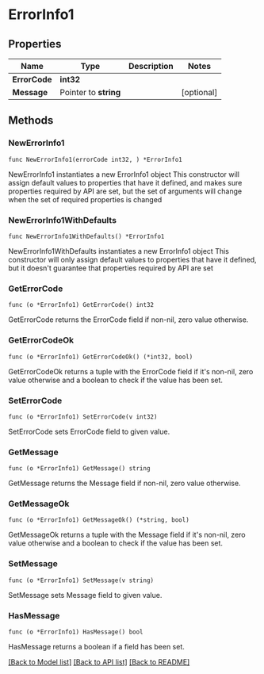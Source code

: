 # ErrorInfo1

## Properties

Name | Type | Description | Notes
------------ | ------------- | ------------- | -------------
**ErrorCode** | **int32** |  | 
**Message** | Pointer to **string** |  | [optional] 

## Methods

### NewErrorInfo1

`func NewErrorInfo1(errorCode int32, ) *ErrorInfo1`

NewErrorInfo1 instantiates a new ErrorInfo1 object
This constructor will assign default values to properties that have it defined,
and makes sure properties required by API are set, but the set of arguments
will change when the set of required properties is changed

### NewErrorInfo1WithDefaults

`func NewErrorInfo1WithDefaults() *ErrorInfo1`

NewErrorInfo1WithDefaults instantiates a new ErrorInfo1 object
This constructor will only assign default values to properties that have it defined,
but it doesn't guarantee that properties required by API are set

### GetErrorCode

`func (o *ErrorInfo1) GetErrorCode() int32`

GetErrorCode returns the ErrorCode field if non-nil, zero value otherwise.

### GetErrorCodeOk

`func (o *ErrorInfo1) GetErrorCodeOk() (*int32, bool)`

GetErrorCodeOk returns a tuple with the ErrorCode field if it's non-nil, zero value otherwise
and a boolean to check if the value has been set.

### SetErrorCode

`func (o *ErrorInfo1) SetErrorCode(v int32)`

SetErrorCode sets ErrorCode field to given value.


### GetMessage

`func (o *ErrorInfo1) GetMessage() string`

GetMessage returns the Message field if non-nil, zero value otherwise.

### GetMessageOk

`func (o *ErrorInfo1) GetMessageOk() (*string, bool)`

GetMessageOk returns a tuple with the Message field if it's non-nil, zero value otherwise
and a boolean to check if the value has been set.

### SetMessage

`func (o *ErrorInfo1) SetMessage(v string)`

SetMessage sets Message field to given value.

### HasMessage

`func (o *ErrorInfo1) HasMessage() bool`

HasMessage returns a boolean if a field has been set.


[[Back to Model list]](../README.md#documentation-for-models) [[Back to API list]](../README.md#documentation-for-api-endpoints) [[Back to README]](../README.md)


